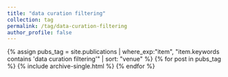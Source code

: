 ```yaml
---
title: "data curation filtering"
collection: tag
permalink: /tag/data-curation-filtering
author_profile: false
---
```

{% assign pubs_tag = site.publications | where_exp:"item", "item.keywords contains 'data curation filtering'" | sort: "venue" %}
{% for post in pubs_tag %}
  {% include archive-single.html %}
{% endfor %}